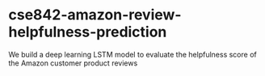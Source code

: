 # cse842-amazon-review-helpfulness-prediction
We build a deep learning LSTM model to evaluate the helpfulness score of the Amazon customer product reviews
